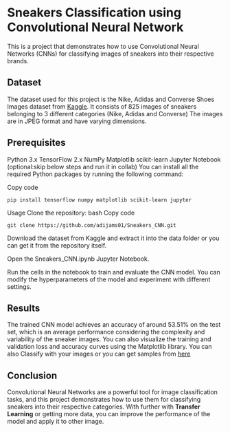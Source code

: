 # Sneakers Classification using Convolutional Neural Network
This is a project that demonstrates how to use Convolutional Neural Networks (CNNs) for classifying images of sneakers into their respective brands.

## Dataset
The dataset used for this project is the Nike, Adidas and Converse Shoes Images dataset from [Kaggle](https://www.kaggle.com/datasets/die9origephit/nike-adidas-and-converse-imaged). It consists of 825 images of sneakers belonging to 3 different categories (Nike, Adidas and Converse) The images are in JPEG format and have varying dimensions.

## Prerequisites
Python 3.x
TensorFlow 2.x
NumPy
Matplotlib
scikit-learn
Jupyter Notebook (optional:skip below steps and run it in collab)
You can install all the required Python packages by running the following command:

Copy code
```
pip install tensorflow numpy matplotlib scikit-learn jupyter
```
Usage
Clone the repository:
bash
Copy code
```
git clone https://github.com/adijams01/Sneakers_CNN.git
```
Download the dataset from Kaggle and extract it into the data folder or you can get it from the repository itself.

Open the Sneakers_CNN.ipynb Jupyter Notebook.

Run the cells in the notebook to train and evaluate the CNN model. You can modify the hyperparameters of the model and experiment with different settings.

## Results
The trained CNN model achieves an accuracy of around 53.51% on the test set, which is an average performance considering the complexity and variability of the sneaker images. You can also visualize the training and validation loss and accuracy curves using the Matplotlib library.
You can also Classify with your images or you can get samples from [here](https://github.com/adijams01/Sneakers_CNN/tree/main/samples%20for%20predictions)

## Conclusion
Convolutional Neural Networks are a powerful tool for image classification tasks, and this project demonstrates how to use them for classifying sneakers into their respective categories. With further with **Transfer Learning** or getting more data, you can improve the performance of the model and apply it to other image.
